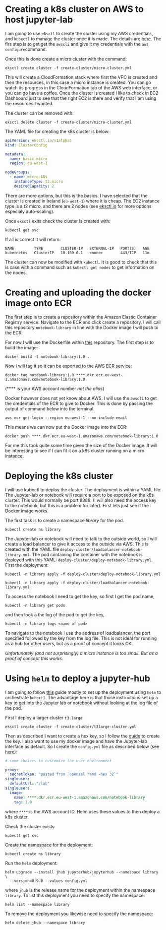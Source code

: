 # Creating a k8s cluster on AWS to host jupyter-lab

I am going to use `eksctl` to create the cluster using my AWS credentials, and `kubectl` to manage the cluster once it is made. The details are [here](https://docs.aws.amazon.com/eks/latest/userguide/getting-started-eksctl.html). The firs step is to get get the `awscli` and give it my credentials with the `aws configure`command.

Once this is done create a micro cluster with the command:
```commandline
eksctl create cluster -f create-cluster/micro-cluster.yml
```
This will create a CloudFormation stack where first the VPC is created and then the resources, in this case a micro instance is created. You can go watch its progress in the CloudFormation tab of the AWS web interface, or you can go have a coffee. Once the cluster is created I like to check in EC2 Dashboard just to see that the right EC2 is there and verify that I am using the resources I wanted.

The cluster can be removed with:
```commandline
eksctl delete cluster -f create-cluster/micro-cluster.yml
```

The YAML file for creating the k8s cluster is below:
```yaml
apiVersion: eksctl.io/v1alpha5
kind: ClusterConfig

metadata:
  name: basic-micro
  region: eu-west-1

nodeGroups:
  - name: micro-k8s
    instanceType: t2.micro
    desiredCapacity: 2
```
There are more options, but this is the basics. I have selected that the cluster is created in Ireland (`eu-west-1`) where it is cheap. The EC2 instance type is a t2 micro, and there are 2 nodes (see [eksctl.io](https://eksctl.io/usage/creating-and-managing-clusters/) for more options especialy auto-scaling).

Once `eksctl` exits check the cluster is created with:
```commandline
kubectl get svc
```
If all is correct it will return:
```
NAME         TYPE        CLUSTER-IP   EXTERNAL-IP   PORT(S)   AGE
kubernetes   ClusterIP   10.100.0.1   <none>        443/TCP   11m
```

The cluster can now be modified with `kubectl`. It is good to check that this is case with a command such as `kubectl get nodes` to get information on the nodes. 

# Creating and uploading the docker image onto ECR

The first step is to create a repository within the Amazon Elastic Container Registry service. Navigate to the ECR and click create a repository. I will call this repository `notebook-library` in line with the Docker image I will push to the ECR.

For now I will use the Dockerfile within [this](https://github.com/johnjarmitage/notebook-library) repository. The first step is to build the image:
```commandline
docker build -t notebook-library:1.0 .
```
Now I will tag it so it can be exported to the AWS ECR service:
```commandline
docker tag notebook-library:1.0 ****.dkr.ecr.eu-west-1.amazonaws.com/notebook-library:1.0
```
(**** is your AWS account number *not the alias*)

Docker however does not yet know about AWS. I will use the `awscli` to get the credentials of the ECR to give to Docker. This is done by passing the output of command below into the terminal.
```commandline
aws ecr get-login --region eu-west-1 --no-include-email
```
This means we can now put the Docker image into the ECR:
```commandline
docker push ****.dkr.ecr.eu-west-1.amazonaws.com/notebook-library:1.0
```
For me this took quite some time given the size of the Docker image. It will be interesting to see if I can fit it on a k8s cluster running on a micro instance.

# Deploying the k8s cluster

I will use kubectl to deploy the cluster. The deployment is within a YAML file. The Jupyter-lab or notebook will require a port to be exposed on the k8s cluster. This would normally be port 8888. (I will also need the access key to the notebook, but this is a problem for later). First lets just see if the Docker image works.

The first task is to create a namespace *library* for the pod.
```commandline
kubectl create ns library
```

The Jupyter-lab or notebook will need to talk to the outside world, so I will create a load balancer to give it access to the outside via AWS. This is created with the YAML file `deploy-cluster/loadbalancer-notebook-library.yml`. The pod containing the container with the notebook is deployed with this YAML: `deploy-cluster/deploy-notebook-library.yml`.
First the deployment:
```commandline
kubectl -n library apply -f deploy-cluster/deploy-notebook-library.yml
```

```commandline
kubectl -n library apply -f deploy-cluster/loadbalancer-notebook-library.yml
```

To access the notebook I need to get the key, so first I get the pod name,
```commandline
kubectl -n library get pods
```
and then look a the log of the pod to get the key,
```commandline
kubectl -n library logs <name of pod>
```
To navigate to the notebook I use the address of loadbalancer, the port specified followed by the key from the log file. This is not ideal for running as a hub for other users, but as a proof of concept it looks OK.

*Unfortunately (and not surprisingly) a micro instance is too small. But as a proof of concept this works.*

# Using `helm` to deploy a jupyter-hub

I am going to follow [this](https://zero-to-jupyterhub.readthedocs.io/en/latest/setup-jupyterhub/setup-jupyterhub.html) guide mostly to set up the deployment using `helm` to orchestrate `kubectl`. The advantage here is that those instructions set up a key to get into the Jupyter lab or notebook without looking at the log file of the pod. 

First I deploy a larger cluster `t3.large`:
```commandline
eksctl create cluster -f create-cluster/t3large-cluster.yml
```
Then as described I want to create a hex key, so I follow the [guide](https://zero-to-jupyterhub.readthedocs.io/en/latest/setup-jupyterhub/setup-jupyterhub.html) to create the key. I also want to use my docker image and have the Jupyter-lab interface as default. So I create the `config.yml` file as described below (see [here](https://zero-to-jupyterhub.readthedocs.io/en/latest/customizing/user-environment.html#choose-and-use-an-existing-docker-image)):
```yaml
# some choices to customize the user environment

proxy:
  secretToken: "pasted from `openssl rand -hex 32`"
singleuser:
  defaultUrl: "/lab"
singleuser:
  image:
    name: ****.dkr.ecr.eu-west-1.amazonaws.com/notebook-library
    tag: 1.0
```
where `****` is the AWS account ID. Helm uses these values to then deploy a k8s cluster. 

Check the cluster exists:
```commandline
kubectl get svc
```
Create the namespace for the deployment:
```commandline
kubectl create ns library
```
Run the `helm` deployment:
```commandline
helm upgrade --install jhub jupyterhub/jupyterhub --namespace library \
  --version=0.9.0 --values config.yml
```
where `jhub` is the release name for the deployment within the namespace `library`. To list this deployment you need to specify the namespace:
```commandline
helm list --namespace library
```
To remove the deployment you likewise need to specify the namespace:
```commandline
helm delete jhub --namespace library
```